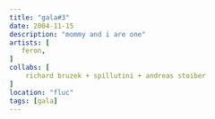 ```yaml
---
title: "gala#3"
date: 2004-11-15
description: "mommy and i are one"
artists: [
   feron, 
]
collabs: [
    richard bruzek + spillutini + andreas stoiber
]
location: "fluc"
tags: [gala]
---
```

